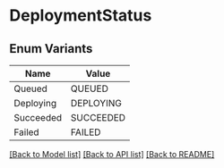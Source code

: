 # DeploymentStatus

## Enum Variants

| Name | Value |
|---- | -----|
| Queued | QUEUED |
| Deploying | DEPLOYING |
| Succeeded | SUCCEEDED |
| Failed | FAILED |


[[Back to Model list]](../README.md#documentation-for-models) [[Back to API list]](../README.md#documentation-for-api-endpoints) [[Back to README]](../README.md)


